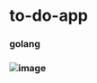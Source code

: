 # to-do-app
### golang
###
### ![image](https://github.com/user-attachments/assets/baa8dd4d-8403-411e-8bb0-41b5f34dd925)

